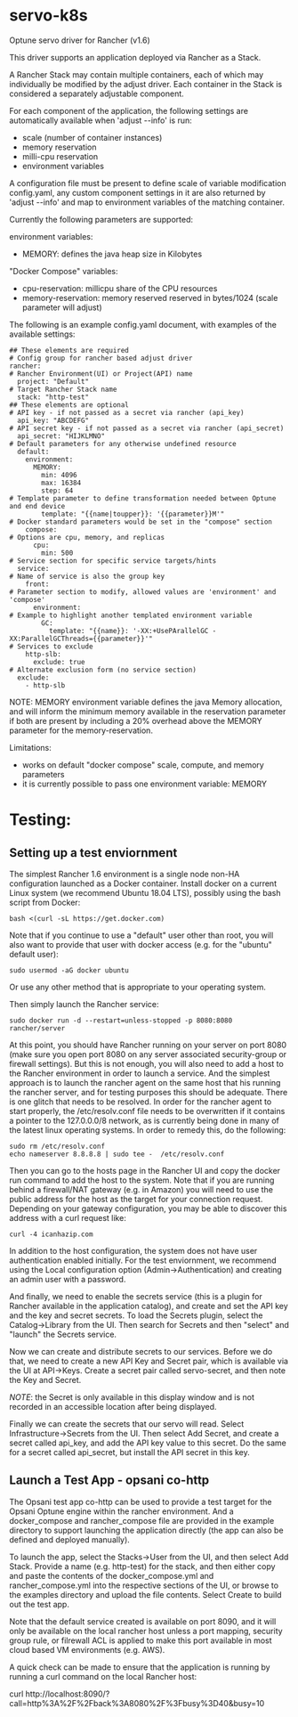 # servo-k8s
Optune servo driver for Rancher (v1.6)

This driver supports an application deployed via Rancher as a Stack.

A Rancher Stack may contain multiple containers, each of which may individually be modified by the adjust driver.
Each container in the Stack is considered a separately adjustable component.

For each component of the application, the following settings are automatically available when 'adjust --info' is run:
* scale (number of container instances)
* memory reservation
* milli-cpu reservation
* environment variables

A configuration file must be present to define scale of variable modification config.yaml, any custom component settings in it are also returned by 'adjust --info' and map to environment variables of the matching container.

Currently the following parameters are supported:

environment variables:
* MEMORY: defines the java heap size in Kilobytes

"Docker Compose" variables:
* cpu-reservation: millicpu share of the CPU resources
* memory-reservation: memory reserved reserved in bytes/1024 (scale parameter will adjust)

The following is an example config.yaml document, with examples of the available settings:
```
## These elements are required
# Config group for rancher based adjust driver
rancher:
# Rancher Environment(UI) or Project(API) name
  project: "Default"
# Target Rancher Stack name
  stack: "http-test"
## These elements are optional
# API key - if not passed as a secret via rancher (api_key)
  api_key: "ABCDEFG"
# API secret key - if not passed as a secret via rancher (api_secret)
  api_secret: "HIJKLMNO"
# Default parameters for any otherwise undefined resource
  default:
    environment:
      MEMORY:
        min: 4096
        max: 16384
        step: 64
# Template parameter to define transformation needed between Optune and end device
        template: "{{name|toupper}}: '{{parameter}}M'"
# Docker standard parameters would be set in the "compose" section
    compose:
# Options are cpu, memory, and replicas
      cpu:
        min: 500
# Service section for specific service targets/hints
  service:
# Name of service is also the group key
    front:
# Parameter section to modify, allowed values are 'environment' and 'compose'
      environment:
# Example to highlight another templated environment variable
        GC:
          template: "{{name}}: '-XX:+UsePArallelGC -XX:ParallelGCThreads={{parameter}}'"
# Services to exclude
    http-slb:
      exclude: true
# Alternate exclusion form (no service section)
  exclude:
    - http-slb
```

NOTE: MEMORY environment variable defines the java Memory allocation, and will inform the minimum memory available in the reservation parameter if both are present by including a 20% overhead above the MEMORY parameter for the memory-reservation.

Limitations:
- works on default "docker compose" scale, compute, and memory parameters
- it is currently possible to pass one environment variable: MEMORY

# Testing:

## Setting up a test enviornment

The simplest Rancher 1.6 environment is a single node non-HA configuration launched as a Docker container.  Install docker on a current Linux system (we recommend Ubuntu 18.04 LTS), possibly using the bash script from Docker:

```
bash <(curl -sL https://get.docker.com)
```

Note that if you continue to use a "default" user other than root, you will also want to provide that user with docker access (e.g. for the "ubuntu" default user):

```
sudo usermod -aG docker ubuntu
```
Or use any other method that is appropriate to your operating system.

Then simply launch the Rancher service:

```
sudo docker run -d --restart=unless-stopped -p 8080:8080 rancher/server
```

At this point, you should have Rancher running on your server on port 8080 (make sure you open port 8080 on any server associated security-group or firewall settings).  But this is not enough, you will also need to add a host to the Rancher environment in order to launch a service.  And the simplest approach is to launch the rancher agent on the same host that his running the rancher server, and for testing purposes this should be adequate.  There is one glitch that needs to be resolved. In order for the rancher agent to start properly, the /etc/resolv.conf file needs to be overwritten if it contains a pointer to the 127.0.0.0/8 network, as is currently being done in many of the latest linux operating systems.  In order to remedy this, do the following:

```
sudo rm /etc/resolv.conf
echo nameserver 8.8.8.8 | sudo tee -  /etc/resolv.conf
```

Then you can go to the hosts page in the Rancher UI and copy the docker run command to add the host to the system. Note that if you are running behind a firewall/NAT gateway (e.g. in Amazon) you will need to use the public address for the host as the target for your connection request. Depending on your gateway configuration, you may be able to discover this address with a curl request like:

```
curl -4 icanhazip.com
```

In addition to the host configuration, the system does not have user authentication enabled initially.  For the test enviornment, we recommend using the Local configuration option (Admin->Authentication) and creating an admin user with a password.

And finally, we need to enable the secrets service (this is a plugin for Rancher available in the application catalog), and create and set the API key and the key and secret secrets. To load the Secrets plugin, select the Catalog->Library from the UI. Then search for Secrets and then "select" and "launch" the Secrets service.

Now we can create and distribute secrets to our services.  Before we do that, we need to create a new API Key and Secret pair, which is available via the UI at API->Keys.  Create a secret pair called servo-secret, and then note the Key and Secret.

*NOTE*: the Secret is only available in this display window and is not recorded in an accessible location after being displayed.

Finally we can create the secrets that our servo will read. Select Infrastructure->Secrets from the UI.  Then select Add Secret, and create a secret called api_key, and add the API key value to this secret.  Do the same for a secret called api_secret, but install the API secret in this key.

## Launch a Test App - opsani co-http

The Opsani test app co-http can be used to provide a test target for the Opsani Optune engine within the rancher environment. And a docker_compose and rancher_compose file are provided in the example directory to support launching the application directly (the app can also be defined and deployed manually).

To launch the app, select the Stacks->User from the UI, and then select Add Stack. Provide a name (e.g. http-test) for the stack, and then either copy and paste the contents of the docker_compose.yml and rancher_compose.yml into the respective sections of the UI, or browse to the examples directory and upload the file contents. Select Create to build out the test app.

Note that the default service created is available on port 8090, and it will only be available on the local rancher host unless a port mapping, security group rule, or filrewall ACL is applied to make this port available in most cloud based VM environments (e.g. AWS).

A quick check can be made to ensure that the application is running by running a curl command on the local Rancher host:

curl http://localhost:8090/?call=http%3A%2F%2Fback%3A8080%2F%3Fbusy%3D40\&busy=10
